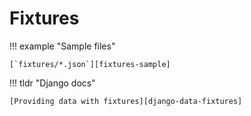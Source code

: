 # Fixtures

!!! example "Sample files"

    [`fixtures/*.json`][fixtures-sample]

!!! tldr "Django docs"

    [Providing data with fixtures][django-data-fixtures]

[django-data-fixtures]: https://docs.djangoproject.com/en/3.2/howto/initial-data/#providing-data-with-fixtures
[fixtures-sample]: https://github.com/cal-itp/benefits/tree/dev/fixtures
